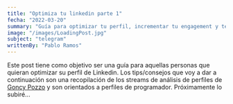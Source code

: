 ```yaml
---
title: "Optimiza tu linkedin parte 1"
fecha: "2022-03-20"
summary: "Guía para optimizar tu perfil, incrementar tu engagement y tener un mayor alcance para aumentar las chances de conseguir una entrevista laboral"
image: "/images/LoadingPost.jpg"
subject: "telegram"
writtenBy: "Pablo Ramos"
---
```


Este post tiene como objetivo ser una guía para aquellas personas que quieran optimizar su perfil de Linkedin. Los tips/consejos que voy a dar a continuación son una recopilación de los streams de análisis de perfiles de [Goncy Pozzo](https://twitch.tv/goncypozzo) y son orientados a perfiles de programador.
Próximamente lo subiré...

